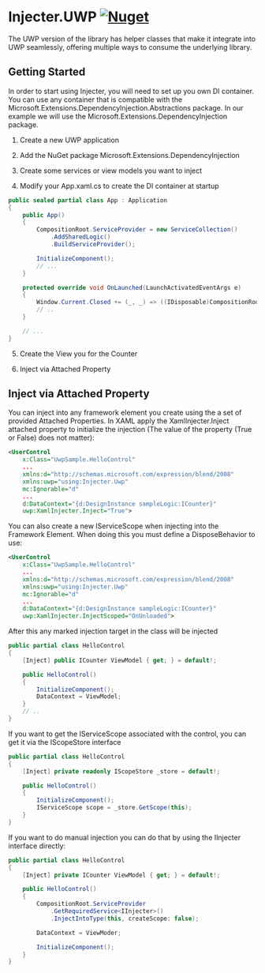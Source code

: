 # Injecter.UWP [![Nuget](https://img.shields.io/nuget/v/Injecter.Uwp)](https://www.nuget.org/packages/Injecter.Uwp/)

The UWP version of the library has helper classes that make it integrate into UWP seamlessly, offering multiple ways to consume the underlying library.

## Getting Started

In order to start using Injecter, you will need to set up you own DI container. You can use any container that is compatible with the Microsoft.Extensions.DependencyInjection.Abstractions package. In our example we will use the Microsoft.Extensions.DependencyInjection package.

1. Create a new UWP application

2. Add the NuGet package Microsoft.Extensions.DependencyInjection

3. Create some services or view models you want to inject

4. Modify your App.xaml.cs to create the DI container at startup

```csharp
public sealed partial class App : Application
{
    public App()
    {
        CompositionRoot.ServiceProvider = new ServiceCollection()
            .AddSharedLogic()
            .BuildServiceProvider();

        InitializeComponent();
        // ...
    }

    protected override void OnLaunched(LaunchActivatedEventArgs e)
    {
        Window.Current.Closed += (_, _) => ((IDisposable)CompositionRoot.ServiceProvider!).Dispose();
        // ..
    }

    // ...
}
```

5. Create the View you for the Counter

6. Inject via Attached Property

## Inject via Attached Property

You can inject into any framework element you create using the a set of provided Attached Properties. In XAML apply the XamlInjecter.Inject attached property to initialize the injection (The value of the property (True or False) does not matter):

```xml
<UserControl
    x:Class="UwpSample.HelloControl"
    ...
    xmlns:d="http://schemas.microsoft.com/expression/blend/2008"
    xmlns:uwp="using:Injecter.Uwp"
    mc:Ignorable="d"
    ...
    d:DataContext="{d:DesignInstance sampleLogic:ICounter}"
    uwp:XamlInjecter.Inject="True">
```

You can also create a new IServiceScope when injecting into the Framework Element. When doing this you must define a DisposeBehavior to use:

```xml
<UserControl
    x:Class="UwpSample.HelloControl"
    ...
    xmlns:d="http://schemas.microsoft.com/expression/blend/2008"
    xmlns:uwp="using:Injecter.Uwp"
    mc:Ignorable="d"
    ...
    d:DataContext="{d:DesignInstance sampleLogic:ICounter}"
    uwp:XamlInjecter.InjectScoped="OnUnloaded">

```

After this any marked injection target in the class will be injected

```csharp
public partial class HelloControl
{
    [Inject] public ICounter ViewModel { get; } = default!;

    public HelloControl()
    {
        InitializeComponent();
        DataContext = ViewModel;
    }
    // ..
}
```

If you want to get the IServiceScope associated with the control, you can get it via the IScopeStore interface

```csharp
public partial class HelloControl
{
    [Inject] private readonly IScopeStore _store = default!;

    public HelloControl()
    {
        InitializeComponent();
        IServiceScope scope = _store.GetScope(this);
    }
}
```

If you want to do manual injection you can do that by using the IInjecter interface directly:
```csharp
public partial class HelloControl
{
    [Inject] private ICounter ViewModel { get; } = default!;

    public HelloControl()
    {
        CompositionRoot.ServiceProvider
            .GetRequiredService<IInjecter>()
            .InjectIntoType(this, createScope: false);

        DataContext = ViewModer;

        InitializeComponent();
    }
}
```

